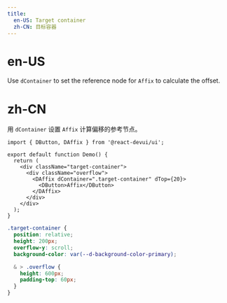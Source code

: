 ```yaml
---
title:
  en-US: Target container
  zh-CN: 目标容器
---
```


# en-US

Use `dContainer` to set the reference node for `Affix` to calculate the offset.

# zh-CN

用 `dContainer` 设置 `Affix` 计算偏移的参考节点。

```tsx
import { DButton, DAffix } from '@react-devui/ui';

export default function Demo() {
  return (
    <div className="target-container">
      <div className="overflow">
        <DAffix dContainer=".target-container" dTop={20}>
          <DButton>Affix</DButton>
        </DAffix>
      </div>
    </div>
  );
}
```

```scss
.target-container {
  position: relative;
  height: 200px;
  overflow-y: scroll;
  background-color: var(--d-background-color-primary);

  & > .overflow {
    height: 600px;
    padding-top: 60px;
  }
}
```
